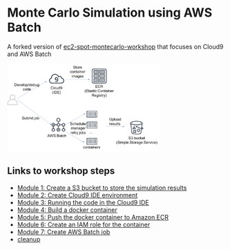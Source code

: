 # Monte Carlo Simulation using AWS Batch
A forked version of [ec2-spot-montecarlo-workshop](https://github.com/aws-samples/ec2-spot-montecarlo-workshop) that focuses on Cloud9 and AWS Batch

<img src="images/architecture.png" width="70%" />


## Links to workshop steps

* [Module 1: Create a S3 bucket to store the simulation results](./Module1.md)
* [Module 2: Create Cloud9 IDE environment](./Module2.md)
* [Module 3: Running the code in the Cloud9 IDE](./Module3.md)
* [Module 4: Build a docker container](./Module4.md)
* [Module 5: Push the docker container to Amazon ECR](./Module5.md)
* [Module 6: Create an IAM role for the container](./Module6.md)
* [Module 7: Create AWS Batch job](./Module7.md)
* [cleanup](./cleanup.md)
